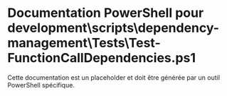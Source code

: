 # Documentation PowerShell pour development\scripts\dependency-management\Tests\Test-FunctionCallDependencies.ps1

Cette documentation est un placeholder et doit être générée par un outil PowerShell spécifique.
